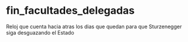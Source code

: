 # fin_facultades_delegadas
Reloj que cuenta hacia atras los dias que quedan para que Sturzenegger siga desguazando el Estado
